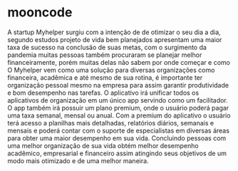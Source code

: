 # mooncode

A startup Myhelper surgiu com a intenção de de otimizar o seu dia a dia, segundo estudos projeto de vida bem planejados apresentam uma maior taxa de sucesso na conclusão de suas metas, com o surgimento da pandemia muitas pessoas também procuraram se planejar melhor financeiramente, porém muitas delas não sabem por onde começar e como
 O  Myhelper vem como uma solução para diversas organizações como financeira, acadêmica e até mesmo de sua rotina, é importante ter organização pessoal mesmo na empresa para assim garantir produtividade e bom desempenho nas tarefas.  O aplicativo irá unificar todos os aplicativos de organização em um único app servindo como um facilitador.
O app também irá possuir um plano premium, onde o usuário poderá pagar uma taxa semanal, mensal ou anual. Com a premium do aplicativo o usuário terá acesso a planilhas mais detalhadas, relatórios diários, semanais e mensais e poderá contar com o suporte de especialistas em diversas áreas para obter uma maior desempenho em sua vida.
 Concluindo pessoas com uma melhor organização de sua vida obtém melhor desempenho acadêmico, empresarial e financeiro assim atingindo seus objetivos de um modo mais otimizado e de uma melhor maneira. 
